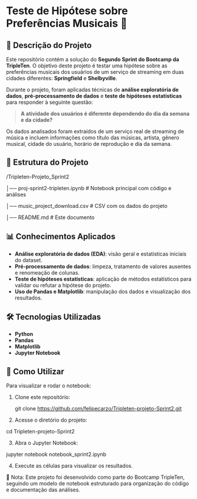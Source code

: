 # Teste de Hipótese sobre Preferências Musicais 🎵

## 📌 Descrição do Projeto
Este repositório contém a solução do **Segundo Sprint do Bootcamp da TripleTen**. O objetivo deste projeto é testar uma hipótese sobre as preferências musicais dos usuários de um serviço de streaming em duas cidades diferentes: **Springfield** e **Shelbyville**.

Durante o projeto, foram aplicadas técnicas de **análise exploratória de dados**, **pré-processamento de dados** e **teste de hipóteses estatísticas** para responder à seguinte questão:

> **A atividade dos usuários é diferente dependendo do dia da semana e da cidade?**

Os dados analisados foram extraídos de um serviço real de streaming de música e incluem informações como título das músicas, artista, gênero musical, cidade do usuário, horário de reprodução e dia da semana.

## 🚀 Estrutura do Projeto

/Tripleten-Projeto_Sprint2

│── proj-sprint2-tripleten.ipynb  # Notebook principal com código e análises

│── music_project_download.csv    # CSV com os dados do projeto

│── README.md                     # Este documento

## 📊 Conhecimentos Aplicados
- **Análise exploratória de dados (EDA)**: visão geral e estatísticas iniciais do dataset.
- **Pré-processamento de dados**: limpeza, tratamento de valores ausentes e renomeação de colunas.
- **Teste de hipóteses estatísticas**: aplicação de métodos estatísticos para validar ou refutar a hipótese do projeto.
- **Uso de Pandas e Matplotlib**: manipulação dos dados e visualização dos resultados.

## 🛠️ Tecnologias Utilizadas
- **Python**  
- **Pandas**  
- **Matplotlib**  
- **Jupyter Notebook**  

## 📖 Como Utilizar
Para visualizar e rodar o notebook:

1. Clone este repositório:

   git clone https://github.com/felipecarzo/Tripleten-projeto-Sprint2.git

2.	Acesse o diretório do projeto:

   cd Tripleten-projeto-Sprint2


3.	Abra o Jupyter Notebook:

   jupyter notebook notebook_sprint2.ipynb


4.	Execute as células para visualizar os resultados.

📌 Nota: Este projeto foi desenvolvido como parte do Bootcamp TripleTen, seguindo um modelo de notebook estruturado para organização do código e documentação das análises.
